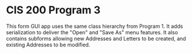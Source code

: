 # CIS 200 Program 3

This form GUI app uses the same class hierarchy from Program 1. It adds serialization to deliver the "Open" and "Save As" menu features. It also contains subforms allowing new Addresses and Letters to be created, and existing Addresses to be modified.
